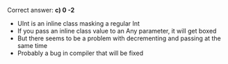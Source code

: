 Correct answer: **c) 0 -2**

* UInt is an inline class masking a regular Int
* If you pass an inline class value to an Any parameter, it will get boxed
* But there seems to be a problem with decrementing and passing at the same time
* Probably a bug in compiler that will be fixed
